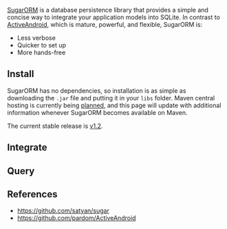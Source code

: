 [SugarORM](https://github.com/satyan/sugar) is a database persistence library that provides a simple and concise way to integrate your application models into SQLite. In contrast to [ActiveAndroid](https://github.com/pardom/ActiveAndroid), which is mature, powerful, and flexible, SugarORM is:

* Less verbose
* Quicker to set up
* More hands-free

## Install

SugarORM has no dependencies, so installation is as simple as downloading the `.jar` file and putting it in your `libs` folder. Maven central hosting is currently being [planned](https://github.com/satyan/sugar/issues/91), and this page will update with additional information whenever SugarORM becomes available on Maven.

The current stable release is [v1.2](https://github.com/satyan/sugar/blob/master/dist/sugar-1.2.jar?raw=true).

## Integrate

## Query

## References

* <https://github.com/satyan/sugar>
* <https://github.com/pardom/ActiveAndroid> 